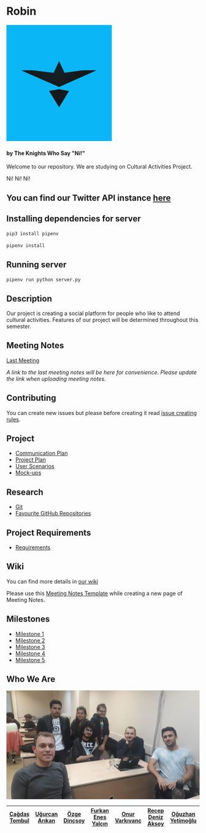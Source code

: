 # Robin 
![Brave Sir Robin!](https://github.com/bounswe/bounswe2018group3/blob/master/rsrc/small_logo.jpg)
#### by The Knights Who Say "Ni!"

Welcome to our repository. We are studying on Cultural Activities Project.

Ni! Ni! Ni!

## You can find our Twitter API instance [here](http://206.189.0.140:9090/)

## Installing dependencies for server
`pip3 install pipenv`

`pipenv install`

## Running server
`pipenv run python server.py`

## Description
Our project is creating a social platform for people who like to attend cultural activities. Features of our project will be determined throughout this semester.


## Meeting Notes
[Last Meeting](https://github.com/bounswe/bounswe2018group3/wiki/Meeting-%238-26.03.2018)

_A link to the last meeting notes will be here for convenience._
_Please update the link when uploading meeting notes._

## Contributing
You can create new issues but please before creating it read [issue creating rules](https://github.com/bounswe/bounswe2018group3/wiki/Creating-Issues).

## Project
* [Communication Plan](https://github.com/bounswe/bounswe2018group3/wiki/Communication-Plan)
* [Project Plan](https://github.com/bounswe/bounswe2018group3/wiki/Project-Plan)
* [User Scenarios](https://github.com/bounswe/bounswe2018group3/wiki/User-Scenarios)
* [Mock-ups](https://github.com/bounswe/bounswe2018group3/wiki/Mock-ups)

## Research
* [Git](https://github.com/bounswe/bounswe2018group3/wiki/Git)
* [Favourite GitHub Repositories](https://github.com/bounswe/bounswe2018group3/wiki/Favourite-GitHub-Repositories)

## Project Requirements
* [Requirements](https://github.com/bounswe/bounswe2018group3/wiki/Project-Requirements)

## Wiki
You can find more details in [our wiki](https://github.com/bounswe/bounswe2018group3/wiki)

Please use this [Meeting Notes Template](https://github.com/bounswe/bounswe2018group3/wiki/Meeting-Notes-Template) while creating a new page of Meeting Notes.


## Milestones
* [Milestone 1](https://github.com/bounswe/bounswe2018group3/wiki/Milestone-1)
* [Milestone 2](https://github.com/bounswe/bounswe2018group3/wiki/Milestone-2)
* [Milestone 3](https://github.com/bounswe/bounswe2018group3/wiki/Milestone-3)
* [Milestone 4](https://github.com/bounswe/bounswe2018group3/wiki/Milestone-4)
* [Milestone 5](https://github.com/bounswe/bounswe2018group3/wiki/Milestone-5)

## Who We Are
![WeirdGroupPhoto](https://github.com/bounswe/bounswe2018group3/blob/master/rsrc/groupphoto.jpeg)

| [Çağdaş Tombul](https://github.com/bounswe/bounswe2018group3/wiki/%C3%87a%C4%9Fda%C5%9F-Tombul) | [Uğurcan Arıkan](https://github.com/bounswe/bounswe2018group3/wiki/U%C4%9Furcan-Ar%C4%B1kan) | [Özge Dinçsoy](https://github.com/bounswe/bounswe2018group3/wiki/Özge-Dinçsoy) | [Furkan Enes Yalçın](https://github.com/bounswe/bounswe2018group3/wiki/Furkan-Enes-Yalçın) | [Onur Varkıvanç](https://github.com/bounswe/bounswe2018group3/wiki/Onur-Varkıvanç) | [Recep Deniz Aksoy](https://github.com/bounswe/bounswe2018group3/wiki/Recep-Deniz-Aksoy) | [Oğuzhan Yetimoğlu](https://github.com/bounswe/bounswe2018group3/wiki/Oğuzhan-Yetimoğlu) |
| ------------ | ------------ | ------------ | ------------ | ------------ | ------------ | ------------ |
